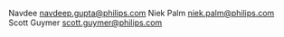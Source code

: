 Navdee <navdeep.gupta@philips.com>
Niek Palm <niek.palm@philips.com>
Scott Guymer <scott.guymer@philips.com>
